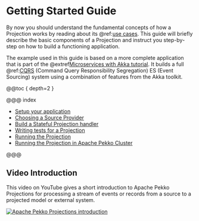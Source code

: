 # Getting Started Guide

By now you should understand the fundamental concepts of how a Projection works by reading about its @ref:[use cases](../use-cases.md).
This guide will briefly describe the basic components of a Projection and instruct you step-by-step on how to build a functioning application.

The example used in this guide is based on a more complete application that is part of the @extref[Microservices with Akka tutorial](platform-guide:microservices-tutorial/). It builds a full @ref:[CQRS](../use-cases.md#command-query-responsibility-segregation-cqrs-) (Command Query Responsibility Segregation) ES (Event Sourcing) system using a combination of features from the Akka toolkit.

@@toc { depth=2 }

@@@ index

* [Setup your application](setup-your-app.md)
* [Choosing a Source Provider](source-provider.md)
* [Build a Stateful Projection handler](projection-handler.md)
* [Writing tests for a Projection](testing.md)
* [Running the Projection](running.md)
* [Running the Projection in Apache Pekko Cluster](running-cluster.md)

@@@

## Video Introduction

This video on YouTube gives a short introduction to Apache Pekko Projections for processing a stream of events or records from a source to a projected model or external system.

[![Apache Pekko Projections introduction](../assets/intro-video.png)](http://www.youtube.com/watch?v=0toyKxomdwo "Watch video on YouTube")
